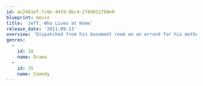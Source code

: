 ```yaml
---
id: ac2461ef-7c0e-44fd-8bc4-2f8d011768e0
blueprint: movie
title: 'Jeff, Who Lives at Home'
release_date: '2011-09-13'
overview: 'Dispatched from his basement room on an errand for his mother, slacker Jeff might discover his destiny (finally) when he spends the day with his brother as he tracks his possibly adulterous wife.'
genres:
  -
    id: 18
    name: Drama
  -
    id: 35
    name: Comedy
---
```

